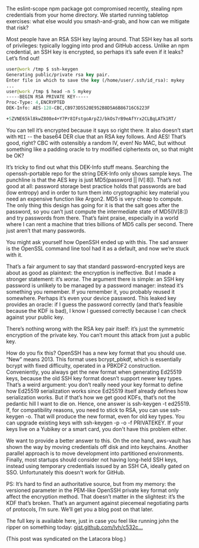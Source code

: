 <!--
.. title: The default OpenSSH key encryption is worse than plaintext
.. slug: the-default-openssh-key-encryption-is-worse-than-plaintext
.. date: 2018-08-03 19:00:18 UTC-07:00
.. tags: security, cryptography
.. category:
.. link:
.. description:
.. type: text
-->

The eslint-scope npm package got compromised recently, stealing npm credentials from your home directory. We started running tabletop exercises: what else would you smash-and-grab, and how can we mitigate that risk?

Most people have an RSA SSH key laying around. That SSH key has all sorts of privileges: typically logging into prod and GitHub access. Unlike an npm credential, an SSH key is encrypted, so perhaps it’s safe even if it leaks? Let’s find out!

```clojure
user@work /tmp $ ssh-keygen
Generating public/private rsa key pair.
Enter file in which to save the key (/home/user/.ssh/id_rsa): mykey
...
user@work /tmp $ head -n 5 mykey
-----BEGIN RSA PRIVATE KEY-----
Proc-Type: 4,ENCRYPTED
DEK-Info: AES-128-CBC,CB973D5520E952B8D5A6B86716C6223F

+5ZVNE65kl8kwZ808e4+Y7Pr8IFstgoArpZJ/bkOs7rB9eAfYrx2CLBqLATk1RT/
```

You can tell it’s encrypted because it says so right there. It also doesn’t start with `MII` -- the base64 DER clue that an RSA key follows. And AES! That’s good, right? CBC with ostensibly a random IV, even! No MAC, but without something like a padding oracle to try modified ciphertexts on, so that might be OK?

It’s tricky to find out what this DEK-Info stuff means. Searching the openssh-portable repo for the string DEK-Info only shows sample keys. The punchline is that the AES key is just MD5(password \|\| IV\[:8]). That’s not good at all: password storage best practice holds that passwords are bad (low entropy) and in order to turn them into cryptographic key material you need an expensive function like Argon2. MD5 is very cheap to compute. The only thing this design has going for it is that the salt goes after the password, so you can’t just compute the intermediate state of MD5(IV[8:]) and try passwords from there. That’s faint praise, especially in a world where I can rent a machine that tries billions of MD5 calls per second. There just aren’t that many passwords.

You might ask yourself how OpenSSH ended up with this. The sad answer is the OpenSSL command line tool had it as a default, and now we’re stuck with it.

That’s a fair argument to say that standard password-encrypted keys are about as good as plaintext: the encryption is ineffective. But I made a stronger statement: it’s *worse*. The argument there is simple: an SSH key password is unlikely to be managed by a password manager: instead it’s something you remember. If you remember it, you probably reused it somewhere. Perhaps it’s even your device password. This leaked key provides an oracle: if I guess the password correctly (and that’s feasible because the KDF is bad), I know I guessed correctly because I can check against your public key.

There’s nothing wrong with the RSA key pair itself: it’s just the symmetric encryption of the private key. You can’t mount this attack from just a public key.

How do you fix this? OpenSSH has a new key format that you should use. “New” means 2013. This format uses bcrypt_pbkdf, which is essentially bcrypt with fixed difficulty, operated in a PBKDF2 construction. Conveniently, you always get the new format when generating Ed25519 keys, because the old SSH key format doesn’t support newer key types. That’s a weird argument: you don’t really need your key format to define how Ed25519 serialization works since Ed25519 itself already defines how serialization works. But if that’s how we get good KDFs, that’s not the pedantic hill I want to die on. Hence, one answer is ssh-keygen -t ed25519. If, for compatibility reasons, you need to stick to RSA, you can use ssh-keygen -o. That will produce the new format, even for old key types. You can upgrade existing keys with ssh-keygen -p -o -f PRIVATEKEY. If your keys live on a Yubikey or a smart card, you don't have this problem either.

We want to provide a better answer to this. On the one hand, aws-vault has shown the way by moving credentials off disk and into keychains. Another parallel approach is to move development into partitioned environments. Finally, most startups should consider not having long-held SSH keys, instead using temporary credentials issued by an SSH CA, ideally gated on SSO. Unfortunately this doesn't work for GitHub.

PS: It’s hard to find an authoritative source, but from my memory: the versioned parameter in the PEM-like OpenSSH private key format only affect the encryption method. That doesn’t matter in the slightest: it’s the KDF that’s broken. That’s an argument against piecemeal negotiating parts of protocols, I’m sure. We’ll get you a blog post on that later.

The full key is available here, just in case you feel like running john the ripper on something today: [gist.github.com/lvh/c532c...](https://gist.github.com/lvh/c532c8fd46115d2857f40a433a2416fd)

(This post was syndicated on the Latacora blog.)
